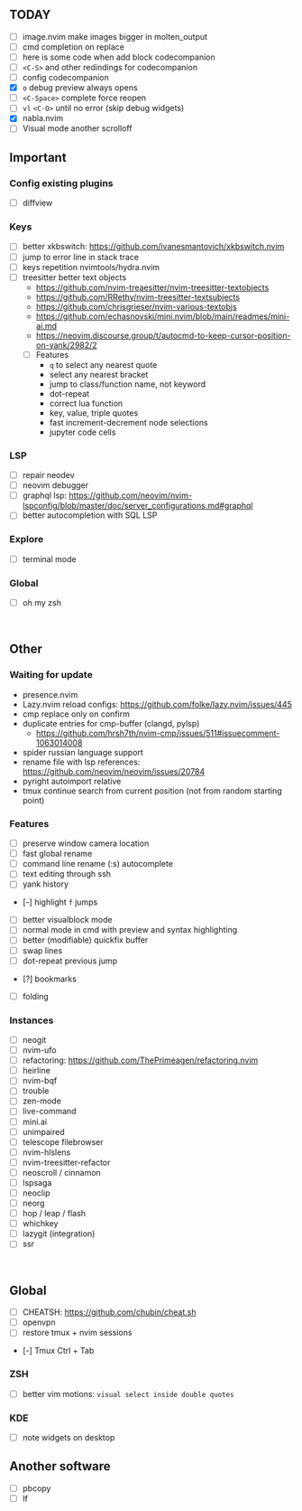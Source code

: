## TODAY
- [ ] image.nvim make images bigger in molten_output
- [ ] cmd completion on replace
- [ ] here is some code when add block codecompanion
- [ ] `<C-S>` and other redindings for codecompanion
- [ ] config codecompanion
- [X] `o` debug preview always opens
- [ ] `<C-Space>` complete force reopen
- [ ] `vl` `<C-O>` until no error (skip debug widgets)
- [X] nabla.nvim
- [ ] Visual mode another scrolloff

## Important
### Config existing plugins
- [ ] diffview
### Keys
- [ ] better xkbswitch: https://github.com/ivanesmantovich/xkbswitch.nvim
- [ ] jump to error line in stack trace
- [ ] keys repetition nvimtools/hydra.nvim
- [ ] treesitter better text objects 
    - https://github.com/nvim-treaesitter/nvim-treesitter-textobjects
    - https://github.com/RRethy/nvim-treesitter-textsubjects
    - https://github.com/chrisgrieser/nvim-various-textobjs
    - https://github.com/echasnovski/mini.nvim/blob/main/readmes/mini-ai.md
    - https://neovim.discourse.group/t/autocmd-to-keep-cursor-position-on-yank/2982/2
    - [ ] Features
        - `q` to select any nearest quote
        - select any nearest bracket
        - jump to class/function name, not keyword
        - dot-repeat
        - correct lua function
        - key, value, triple quotes
        - fast increment-decrement node selections
        - jupyter code cells
### LSP
- [ ] repair neodev
- [ ] neovim debugger
- [ ] graphql lsp: https://github.com/neovim/nvim-lspconfig/blob/master/doc/server_configurations.md#graphql
- [ ] better autocompletion with SQL LSP
### Explore
- [ ] terminal mode
### Global
- [ ] oh my zsh


<br>

## Other
### Waiting for update
- presence.nvim
- Lazy.nvim reload configs: https://github.com/folke/lazy.nvim/issues/445
- cmp replace only on confirm
- duplicate entries for cmp-buffer (clangd, pylsp)
    - https://github.com/hrsh7th/nvim-cmp/issues/511#issuecomment-1063014008
- spider russian language support
- rename file with lsp references: https://github.com/neovim/neovim/issues/20784
- pyright autoimport relative
- tmux continue search from current position (not from random starting point)
### Features
- [ ] preserve window camera location
- [ ] fast global rename
- [ ] command line rename (:s) autocomplete
- [ ] text editing through ssh
- [ ] yank history
- [-] highlight `f` jumps
- [ ] better visualblock mode
- [ ] normal mode in cmd with preview and syntax highlighting
- [ ] better (modifiable) quickfix buffer
- [ ] swap lines
- [ ] dot-repeat previous jump
- [?] bookmarks
- [ ] folding
### Instances
- [ ] neogit
- [ ] nvim-ufo
- [ ] refactoring: https://github.com/ThePrimeagen/refactoring.nvim
- [ ] heirline
- [ ] nvim-bqf
- [ ] trouble
- [ ] zen-mode
- [ ] live-command
- [ ] mini.ai
- [ ] unimpaired
- [ ] telescope filebrowser
- [ ] nvim-hlslens
- [ ] nvim-treesitter-refactor
- [ ] neoscroll / cinnamon
- [ ] lspsaga
- [ ] neoclip
- [ ] neorg
- [ ] hop / leap / flash
- [ ] whichkey
- [ ] lazygit (integration)
- [ ] ssr

<br>

## Global
- [ ] CHEATSH: https://github.com/chubin/cheat.sh
- [ ] openvpn
- [ ] restore tmux + nvim sessions
- [-] Tmux Ctrl + Tab
### ZSH
- [ ] better vim motions: `visual select inside double quotes`
### KDE
- [ ] note widgets on desktop

## Another software
- [ ] pbcopy
- [ ] lf
